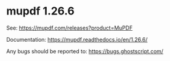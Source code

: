 # mupdf 1.26.6

See:
https://mupdf.com/releases?product=MuPDF

Documentation:
https://mupdf.readthedocs.io/en/1.26.6/

Any bugs should be reported to:
https://bugs.ghostscript.com/
